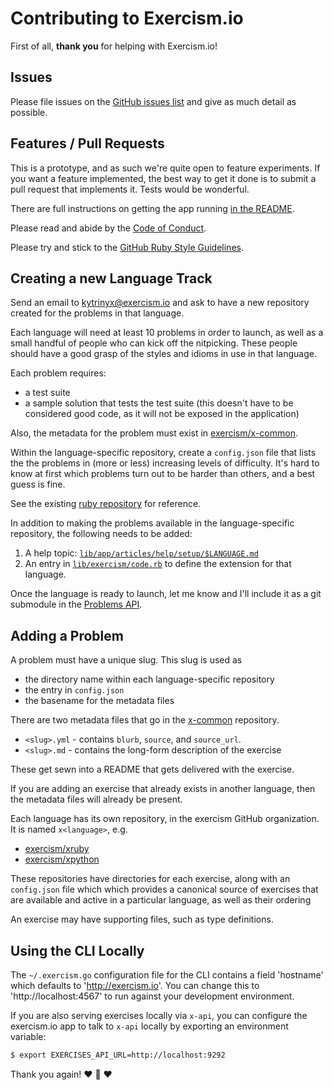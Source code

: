# Contributing to Exercism.io

First of all, **thank you** for helping with Exercism.io!

## Issues

Please file issues on the [GitHub issues
list](https://github.com/exercism/exercism.io/issues) and give as much detail
as possible.

## Features / Pull Requests

This is a prototype, and as such we're quite open to feature experiments. If
you want a feature implemented, the best way to get it done is to submit a
pull request that implements it. Tests would be wonderful.

There are full instructions on getting the app running [in the
README](https://github.com/exercism/exercism.io/blob/master/README.md).

Please read and abide by the [Code of
  Conduct](https://github.com/exercism/exercism.io/blob/master/CODE_OF_CONDUCT.md).

Please try and stick to the [GitHub Ruby Style
Guidelines](https://github.com/styleguide/ruby).

## Creating a new Language Track

Send an email to [kytrinyx@exercism.io](mailto:kytrinyx@exercism.io) and
ask to have a new repository created for the problems in that language.

Each language will need at least 10 problems in order to launch, as well as a
small handful of people who can kick off the nitpicking. These people should
have a good grasp of the styles and idioms in use in that language.

Each problem requires:

- a test suite
- a sample solution that tests the test suite (this doesn't have to be
  considered good code, as it will not be exposed in the application)

Also, the metadata for the problem must exist in
[exercism/x-common](https://github.com/exercism/x-common).

Within the language-specific repository, create a `config.json` file that
lists the the problems in (more or less) increasing levels of difficulty.
It's hard to know at first which problems turn out to be harder than
others, and a best guess is fine.

See the existing [ruby repository](https://github.com/exercism/xruby) for reference.

In addition to making the problems available in the language-specific
repository, the following needs to be added:

1. A help topic: [`lib/app/articles/help/setup/$LANGUAGE.md`](https://github.com/exercism/exercism.io/blob/master/lib/redesign/articles/help/setup/)
2. An entry in [`lib/exercism/code.rb`](https://github.com/exercism/exercism.io/blob/master/lib/exercism/code.rb) to define the extension for that language.

Once the language is ready to launch, let me know and I'll include it as a git
submodule in the [Problems API](https://github.com/exercism/x-api).

## Adding a Problem

A problem must have a unique slug. This slug is used as

* the directory name within each language-specific repository
* the entry in `config.json`
* the basename for the metadata files

There are two metadata files that go in the
[x-common](https://github.com/exercism/x-common) repository.

* `<slug>.yml` - contains `blurb`, `source`, and `source_url`.
* `<slug>.md` - contains the long-form description of the exercise

These get sewn into a README that gets delivered with the exercise.

If you are adding an exercise that already exists in another language, then
the metadata files will already be present.

Each language has its own repository, in the exercism GitHub organization. It
is named `x<language>`, e.g.

* [exercism/xruby](https://github.com/exercism/xruby)
* [exercism/xpython](https://github.com/exercism/xpython)

These repositories have directories for each exercise, along with an
`config.json` file which which provides a canonical source of exercises that
are available and active in a particular language, as well as their ordering

An exercise may have supporting files, such as type definitions.

## Using the CLI Locally

The `~/.exercism.go` configuration file for the CLI contains a field
'hostname' which defaults to 'http://exercism.io'. You can change this to
'http://localhost:4567' to run against your development environment.

If you are also serving exercises locally via `x-api`, you can configure the
exercism.io app to talk to `x-api` locally by exporting an environment
variable:

```bash
$ export EXERCISES_API_URL=http://localhost:9292
```

Thank you again!
:heart: :sparkling_heart: :heart:
